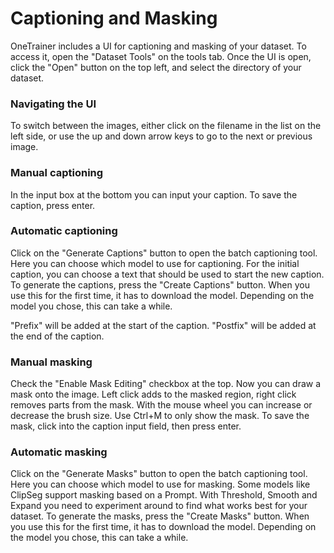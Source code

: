 # Captioning and Masking

OneTrainer includes a UI for captioning and masking of your dataset. To access it, open the "Dataset Tools" on the tools
tab. Once the UI is open, click the "Open" button on the top left, and select the directory of your dataset.

### Navigating the UI

To switch between the images, either click on the filename in the list on the left side, or use the up and down arrow
keys to go to the next or previous image.

### Manual captioning

In the input box at the bottom you can input your caption. To save the caption, press enter.

### Automatic captioning

Click on the "Generate Captions" button to open the batch captioning tool. Here you can choose which model to use for
captioning. For the initial caption, you can choose a text that should be used to start the new caption. To generate the
captions, press the "Create Captions" button. When you use this for the first time, it has to download the model.
Depending on the model you chose, this can take a while.

"Prefix" will be added at the start of the caption. "Postfix" will be added at the end of the caption.

### Manual masking

Check the "Enable Mask Editing" checkbox at the top. Now you can draw a mask onto the image. Left click adds to the
masked region, right click removes parts from the mask. With the mouse wheel you can increase or decrease the brush
size. Use Ctrl+M to only show the mask. To save the mask, click into the caption input field, then press enter.

### Automatic masking

Click on the "Generate Masks" button to open the batch captioning tool. Here you can choose which model to use for
masking. Some models like ClipSeg support masking based on a Prompt. With Threshold, Smooth and Expand you need to
experiment around to find what works best for your dataset. To generate the masks, press the "Create Masks" button. When
you use this for the first time, it has to download the model. Depending on the model you chose, this can take a while.